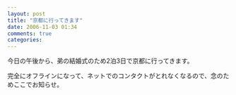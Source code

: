 ```yaml
---
layout: post
title: "京都に行ってきます"
date: 2006-11-03 01:34
comments: true
categories: 
---
```

<p>
今日の午後から、弟の結婚式のため2泊3日で京都に行ってきます。
</p>
<p>
完全にオフラインになって、ネットでのコンタクトがとれなくなるので、念のためここでお知らせ。
</p>